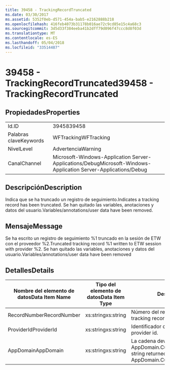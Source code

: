 ```yaml
---
title: 39458 - TrackingRecordTruncated
ms.date: 03/30/2017
ms.assetid: 5352f0eb-d571-454a-bab5-e2162888b218
ms.openlocfilehash: 416feb4073b31178b016ae72c9cd85e15c4a68c3
ms.sourcegitcommit: 3d5d33f384eeba41b2dff79d096f47ccc8d8f03d
ms.translationtype: MT
ms.contentlocale: es-ES
ms.lasthandoff: 05/04/2018
ms.locfileid: "33514487"
---
```

# <a name="39458---trackingrecordtruncated"></a><span data-ttu-id="99edb-102">39458 - TrackingRecordTruncated</span><span class="sxs-lookup"><span data-stu-id="99edb-102">39458 - TrackingRecordTruncated</span></span>
## <a name="properties"></a><span data-ttu-id="99edb-103">Propiedades</span><span class="sxs-lookup"><span data-stu-id="99edb-103">Properties</span></span>  
  
|||  
|-|-|  
|<span data-ttu-id="99edb-104">Id.</span><span class="sxs-lookup"><span data-stu-id="99edb-104">ID</span></span>|<span data-ttu-id="99edb-105">39458</span><span class="sxs-lookup"><span data-stu-id="99edb-105">39458</span></span>|  
|<span data-ttu-id="99edb-106">Palabras clave</span><span class="sxs-lookup"><span data-stu-id="99edb-106">Keywords</span></span>|<span data-ttu-id="99edb-107">WFTracking</span><span class="sxs-lookup"><span data-stu-id="99edb-107">WFTracking</span></span>|  
|<span data-ttu-id="99edb-108">Nivel</span><span class="sxs-lookup"><span data-stu-id="99edb-108">Level</span></span>|<span data-ttu-id="99edb-109">Advertencia</span><span class="sxs-lookup"><span data-stu-id="99edb-109">Warning</span></span>|  
|<span data-ttu-id="99edb-110">Canal</span><span class="sxs-lookup"><span data-stu-id="99edb-110">Channel</span></span>|<span data-ttu-id="99edb-111">Microsoft-Windows-Application Server-Applications/Debug</span><span class="sxs-lookup"><span data-stu-id="99edb-111">Microsoft-Windows-Application Server-Applications/Debug</span></span>|  
  
## <a name="description"></a><span data-ttu-id="99edb-112">Descripción</span><span class="sxs-lookup"><span data-stu-id="99edb-112">Description</span></span>  
 <span data-ttu-id="99edb-113">Indica que se ha truncado un registro de seguimiento.</span><span class="sxs-lookup"><span data-stu-id="99edb-113">Indicates a tracking record has been truncated.</span></span> <span data-ttu-id="99edb-114">Se han quitado las variables, anotaciones y datos del usuario.</span><span class="sxs-lookup"><span data-stu-id="99edb-114">Variables/annotations/user data have been removed.</span></span>  
  
## <a name="message"></a><span data-ttu-id="99edb-115">Mensaje</span><span class="sxs-lookup"><span data-stu-id="99edb-115">Message</span></span>  
 <span data-ttu-id="99edb-116">Se ha escrito un registro de seguimiento %1 truncado en la sesión de ETW con el proveedor %2.</span><span class="sxs-lookup"><span data-stu-id="99edb-116">Truncated tracking record %1 written to ETW session with provider %2.</span></span> <span data-ttu-id="99edb-117">Se han quitado las variables, anotaciones y datos del usuario.</span><span class="sxs-lookup"><span data-stu-id="99edb-117">Variables/annotations/user data have been removed</span></span>  
  
## <a name="details"></a><span data-ttu-id="99edb-118">Detalles</span><span class="sxs-lookup"><span data-stu-id="99edb-118">Details</span></span>  
  
|<span data-ttu-id="99edb-119">Nombre del elemento de datos</span><span class="sxs-lookup"><span data-stu-id="99edb-119">Data Item Name</span></span>|<span data-ttu-id="99edb-120">Tipo del elemento de datos</span><span class="sxs-lookup"><span data-stu-id="99edb-120">Data Item Type</span></span>|<span data-ttu-id="99edb-121">Descripción</span><span class="sxs-lookup"><span data-stu-id="99edb-121">Description</span></span>|  
|--------------------|--------------------|-----------------|  
|<span data-ttu-id="99edb-122">RecordNumber</span><span class="sxs-lookup"><span data-stu-id="99edb-122">RecordNumber</span></span>|<span data-ttu-id="99edb-123">xs:string</span><span class="sxs-lookup"><span data-stu-id="99edb-123">xs:string</span></span>|<span data-ttu-id="99edb-124">Número del registro de seguimiento.</span><span class="sxs-lookup"><span data-stu-id="99edb-124">The tracking record number.</span></span>|  
|<span data-ttu-id="99edb-125">ProviderId</span><span class="sxs-lookup"><span data-stu-id="99edb-125">ProviderId</span></span>|<span data-ttu-id="99edb-126">xs:string</span><span class="sxs-lookup"><span data-stu-id="99edb-126">xs:string</span></span>|<span data-ttu-id="99edb-127">Identificador del proveedor ETW.</span><span class="sxs-lookup"><span data-stu-id="99edb-127">The ETW provider id.</span></span>|  
|<span data-ttu-id="99edb-128">AppDomain</span><span class="sxs-lookup"><span data-stu-id="99edb-128">AppDomain</span></span>|<span data-ttu-id="99edb-129">xs:string</span><span class="sxs-lookup"><span data-stu-id="99edb-129">xs:string</span></span>|<span data-ttu-id="99edb-130">La cadena devuelta por AppDomain.CurrentDomain.FriendlyName.</span><span class="sxs-lookup"><span data-stu-id="99edb-130">The string returned by AppDomain.CurrentDomain.FriendlyName.</span></span>|
